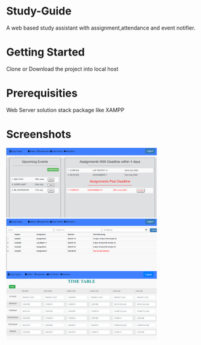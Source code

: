 # Study-Guide
A web based study assistant with assignment,attendance and event notifier. 
# Getting Started
Clone or Download the project into local host 
# Prerequisities 
Web Server solution stack package like XAMPP

# Screenshots
<div align="left">
    <img src="/Study_Guide/screenshots/ss1.PNG" width="400px"</img> 
</div>
<div align="left">
    <img src="/Study_Guide/screenshots/ss2.PNG" width="400px"</img> 
</div>
<div align="left">
    <img src="/Study_Guide/screenshots/ss3.PNG" width="400px"</img> 
</div>
